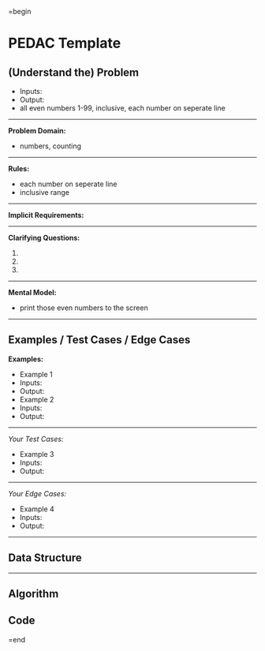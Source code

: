 =begin

PEDAC Template
==============

(Understand the) Problem
------------------------

-  Inputs:
-  Output:
  - all even numbers 1-99, inclusive, each number on seperate line

---

**Problem Domain:**
- numbers, counting

---

**Rules:**
- each number on seperate line
- inclusive range
---

**Implicit Requirements:**

---

**Clarifying Questions:**

1.
2.
3.

---

**Mental Model:**
- print those even numbers to the screen
---

Examples / Test Cases / Edge Cases
----------------------------------

**Examples:**

-  Example 1
  -  Inputs:
  -  Output:
-  Example 2
  -  Inputs:
  -  Output:

---

_Your Test Cases:_

-  Example 3
  -  Inputs:
  -  Output:

---

_Your Edge Cases:_

-  Example 4
  -  Inputs:
  -  Output:

---

Data Structure
--------------

---

Algorithm
---------

Code
----

=end
